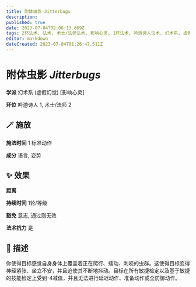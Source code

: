 ```yaml
---
title: 附体虫影 Jitterbugs
description: 
published: true
date: 2023-07-04T02:06:13.869Z
tags: 2环法术, 法术, 术士/法师法术, 影响心灵, 1环法术, 吟游诗人法术, 幻术系, 虚假幻觉
editor: markdown
dateCreated: 2023-07-04T01:26:47.511Z
---
```


# **附体虫影** *Jitterbugs*

**学派** 幻术系 (虚假幻觉) \[影响心灵\] 

**环位** 吟游诗人 1, 术士/法师 2

## 🪄 施放

**施法时间** 1 标准动作

**成分** 语言, 姿势

## ✨ 效果  

**距离**   

**持续时间** 1轮/等级 

**豁免** 意志, 通过则无效

**法术抗力** 是

## 📖 描述

你使得目标感觉自身身体上覆盖着正在爬行、蠕动、刺咬的虫群。这使得目标变得神经紧张、坐立不安，并且迫使其不断地抖动。目标在所有敏捷检定以及基于敏捷的技能检定上受到-4减值，并且无法进行延迟动作、准备动作或全防御动作。
    